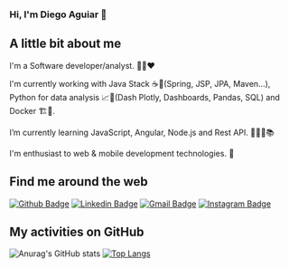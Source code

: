 ### Hi, I'm Diego Aguiar 👋

## A little bit about me

I'm a Software developer/analyst. :technologist::heart:

I'm currently working with Java Stack :coffee::leaves:(Spring, JSP, JPA, Maven...), Python for data analysis :chart_with_upwards_trend::snake:(Dash Plotly, Dashboards, Pandas, SQL) and Docker :building_construction::whale:.

I’m currently learning JavaScript, Angular, Node.js and Rest API. :man_student::memo::books:

I'm enthusiast to web & mobile development technologies. :star_struck:

## Find me around the web
[![Github Badge](https://img.shields.io/badge/-Github-0D1117?style=flat-square&logo=Github&logoColor=white&link=https://github.com/aguiardafa)](https://github.com/aguiardafa)
[![Linkedin Badge](https://img.shields.io/badge/-Diego%20Aguiar-0D1117?style=flat-square&logo=Linkedin&logoColor=white&link=https://www.linkedin.com/in/diego-aguiar-09031989/)](https://www.linkedin.com/in/diego-aguiar-09031989/) 
[![Gmail Badge](https://img.shields.io/badge/-diego.fernandes.aguiar@gmail.com-0D1117?style=flat-square&logo=Gmail&logoColor=white&link=mailto:diego.fernandes.aguiar@gmail.com)](mailto:diego.schell.f@gmail.com)
[![Instagram Badge](https://img.shields.io/badge/-Instagram-0D1117?style=flat-square&logo=Instagram&logoColor=white&link=https://www.instagram.com/dieguinhoaguiar)](https://www.instagram.com/dieguinhoaguiar)

## My activities on GitHub
![Anurag's GitHub stats](https://github-readme-stats.vercel.app/api?username=aguiardafa&show_icons=true&theme=github_dark&count_private=true)
[![Top Langs](https://github-readme-stats.vercel.app/api/top-langs/?username=aguiardafa&langs_count=8&layout=compact&theme=github_dark)](https://github.com/aguiardafa/github-readme-stats)

<!---
aguiardafa/aguiardafa is a ✨ special ✨ repository because its `README.md` (this file) appears on your GitHub profile.
You can click the Preview link to take a look at your changes.

Here are some ideas to get you started:

- 🔭 I’m currently working on ...
- 🌱 I’m currently learning ...
- 👯 I’m looking to collaborate on ...
- 🤔 I’m looking for help with ...
- 💬 Ask me about ...
- 📫 How to reach me: ...
- 😄 Pronouns: ...
- ⚡ Fun fact: ...
-->
